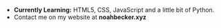 
- **Currently Learning:** HTML5, CSS, JavaScript and a little bit of Python.
- Contact me on my website at **noahbecker.xyz**  



